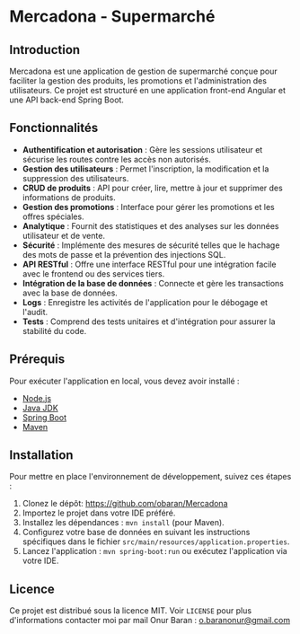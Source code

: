 # Mercadona - Supermarché

## Introduction
Mercadona est une application de gestion de supermarché conçue pour faciliter la gestion des produits, les promotions et l'administration des utilisateurs. Ce projet est structuré en une application front-end Angular et une API back-end Spring Boot.

## Fonctionnalités

- **Authentification et autorisation** : Gère les sessions utilisateur et sécurise les routes contre les accès non autorisés.
- **Gestion des utilisateurs** : Permet l'inscription, la modification et la suppression des utilisateurs.
- **CRUD de produits** : API pour créer, lire, mettre à jour et supprimer des informations de produits.
- **Gestion des promotions** : Interface pour gérer les promotions et les offres spéciales.
- **Analytique** : Fournit des statistiques et des analyses sur les données utilisateur et de vente.
- **Sécurité** : Implémente des mesures de sécurité telles que le hachage des mots de passe et la prévention des injections SQL.
- **API RESTful** : Offre une interface RESTful pour une intégration facile avec le frontend ou des services tiers.
- **Intégration de la base de données** : Connecte et gère les transactions avec la base de données.
- **Logs** : Enregistre les activités de l'application pour le débogage et l'audit.
- **Tests** : Comprend des tests unitaires et d'intégration pour assurer la stabilité du code.


## Prérequis
Pour exécuter l'application en local, vous devez avoir installé :
- [Node.js](https://nodejs.org/)
- [Java JDK](https://www.oracle.com/java/technologies/javase-jdk11-downloads.html)
- [Spring Boot](https://spring.io/projects/spring-boot)
- [Maven](https://maven.apache.org/)

## Installation
Pour mettre en place l'environnement de développement, suivez ces étapes :

1. Clonez le dépôt: https://github.com/obaran/Mercadona
2. Importez le projet dans votre IDE préféré.
3. Installez les dépendances : `mvn install` (pour Maven).
4. Configurez votre base de données en suivant les instructions spécifiques dans le fichier `src/main/resources/application.properties`.
5. Lancez l'application : `mvn spring-boot:run` ou exécutez l'application via votre IDE.

## Licence

Ce projet est distribué sous la licence MIT. Voir `LICENSE` pour plus d'informations contacter moi par mail Onur Baran :  o.baranonur@gmail.com
